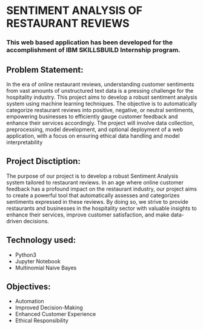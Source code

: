 # SENTIMENT ANALYSIS OF RESTAURANT REVIEWS

### This web based application has been developed for the accomplishment of IBM SKILLSBUILD Internship program.

## Problem Statement: 
In the era of online restaurant reviews, understanding customer sentiments from vast amounts of unstructured text data is a pressing challenge for the hospitality industry. This project aims to develop a robust sentiment analysis system using machine learning techniques. The objective is to automatically categorize restaurant reviews into positive, negative, or neutral sentiments, empowering businesses to efficiently gauge customer feedback and enhance their services accordingly. The project will involve data collection, preprocessing, model development, and optional deployment of a web application, with a focus on ensuring ethical data handling and model interpretability

## Project Disctiption:
The purpose of our project is to develop a robust Sentiment Analysis system tailored to restaurant reviews. In an age where online customer feedback has a profound impact on the restaurant industry, our project aims to create a powerful tool that automatically assesses and categorizes sentiments expressed in these reviews. By doing so, we strive to provide restaurants and businesses in the hospitality sector with valuable insights to enhance their services, improve customer satisfaction, and make data-driven decisions.

## Technology used:
- Python3
- Jupyter Notebook
- Multinomial Naive Bayes


## Objectives:
- Automation
- Improved Decision-Making
- Enhanced Customer Experience
- Ethical Responsibility

